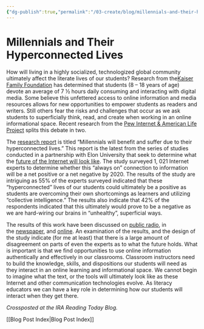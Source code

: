 ```yaml
---
{"dg-publish":true,"permalink":"/03-create/blog/millennials-and-their-hyperconnected-lives/","title":"Millennials and Their \"Hyperconnected\" Lives","tags":["icts","literacy","new-literacies","technology"]}
---
```


# Millennials and Their Hyperconnected Lives

How will living in a highly socialized, technologized global community ultimately affect the literate lives of our students? Research from the[Kaiser Family Foundation](http://www.kff.org/entmedia/mh012010pkg.cfm) has determined that students (8 – 18 years of age) devote an average of 7 ½ hours daily consuming and interacting with digital media. Some believe this unfettered access to online information and media resources allows for new opportunities to empower students as readers and writers. Still others fear the risks and challenges that occur as we ask students to superficially think, read, and create when working in an online informational space. Recent research from the [Pew Internet & American Life Project](http://www.pewinternet.org/) splits this debate in two.

The [research report](http://www.pewinternet.org/Reports/2012/Hyperconnected-lives.aspx) is titled “Millennials will benefit and suffer due to their hyperconnected lives.” This report is the latest from the series of studies conducted in a partnership with Elon University that seek to determine what the [future of the Internet will look like](http://www.elon.edu/predictions/). The study surveyed 1, 021 Internet experts to determine whether this “always on” connection to information will be a net positive or a net negative by 2020. The results of the study are intriguing as 55% of the experts surveyed indicated that these “hyperconnected” lives of our students could ultimately be a positive as students are overcoming their own shortcomings as learners and utilizing “collective intelligence.” The results also indicate that 42% of the respondents indicated that this ultimately would prove to be a negative as we are hard-wiring our brains in “unhealthy”, superficial ways.

The results of this work have been discussed on [public radio](http://minnesota.publicradio.org/display/web/2012-03-01/daily-circuit-millenials-cognitive-function/), in the [newspaper](http://www.latimes.com/business/technology/la-fi-tn-pew-research-future-of-internet-survey-20120228,0,6379504.story), and [online](http://digitallife.today.msnbc.msn.com/_news/2012-02-29/10534621-millennials-benefit-and-suffer-from-hyperconnected-lives-report). An examination of the results, and the design of the study indicate (for me at least) that there is a large amount of disagreement on parts of even the experts as to what the future holds. What is important is that we find opportunities to use online information authentically and effectively in our classrooms. Classroom instructors need to build the knowledge, skills, and dispositions our students will need as they interact in an online learning and informational space. We cannot begin to imagine what the text, or the tools will ultimately look like as these Internet and other communication technologies evolve. As literacy educators we can have a key role in determining how our students will interact when they get there.

_Crossposted at the IRA Reading Today Blog._

[[Blog Post Index\|Blog Post Index]]